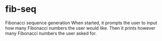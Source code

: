 # fib-seq
Fibonacci sequence generation
When started, it prompts the user to input how many Fibonacci numbers the user would like.
Then it prints however many Fibonacci numbers the user asked for.
